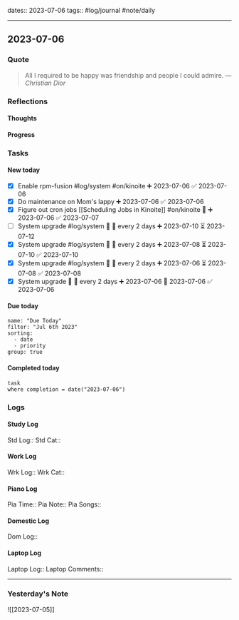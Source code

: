 dates:: 2023-07-06
tags:: #log/journal #note/daily 

---
## 2023-07-06

### Quote

> All I required to be happy was friendship and people I could admire.
> — <cite>Christian Dior</cite>


### Reflections

#### Thoughts

#### Progress

### Tasks

#### New today

- [x] Enable rpm-fusion #log/system #on/kinoite ➕ 2023-07-06 ✅ 2023-07-06
- [x] Do maintenance on Mom's lappy ➕ 2023-07-06 ✅ 2023-07-06
- [x] Figure out cron jobs [[Scheduling Jobs in Kinoite]] #on/kinoite 🔼 ➕ 2023-07-06 ✅ 2023-07-07
- [ ] System upgrade #log/system 🔼 🔁 every 2 days ➕ 2023-07-10 ⏳ 2023-07-12
- [x] System upgrade #log/system 🔼 🔁 every 2 days ➕ 2023-07-08 ⏳ 2023-07-10 ✅ 2023-07-10
- [x] System upgrade #log/system 🔼 🔁 every 2 days ➕ 2023-07-06 ⏳ 2023-07-08 ✅ 2023-07-08
- [x] System upgrade 🔼 🔁 every 2 days ➕ 2023-07-06 🛫 2023-07-06 ✅ 2023-07-06

#### Due today

```todoist
name: "Due Today"
filter: "Jul 6th 2023"
sorting: 
  - date
  - priority
group: true
```

#### Completed today

```dataview
task
where completion = date("2023-07-06")
```


### Logs

#### Study Log
Std Log:: 
Std Cat:: 

#### Work Log
Wrk Log:: 
Wrk Cat:: 

#### Piano Log

Pia Time:: 
Pia Note:: 
Pia Songs:: 

#### Domestic Log

Dom Log:: 

#### Laptop Log

Laptop Log:: 
Laptop Comments::


---
### Yesterday's Note

![[2023-07-05]]


